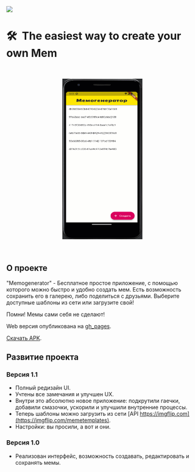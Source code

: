 [<img src="https://storage.googleapis.com/cms-storage-bucket/6a07d8a62f4308d2b854.svg"  width="150">](https://flutter.dev/)
#  🛠&nbsp;&nbsp;The easiest way to create your own Mem
 
<br/>
<p align="center">
  <img src="https://github.com/RNOVOSELOV/flutter_memogenerator/blob/main/resources/memogenerator.gif" width="210" height="420" />
</p>
<br/>

## О проекте

"Memogenerator" - Бесплатное простое приложение, с помощью которого можно быстро и удобно создать мем. Есть возможность сохранить его в галерею, либо поделиться с друзьями. Выберите доступные шаблоны из сети или загрузите свой! 

Помни! Мемы сами себя не сделают!

Web версия опубликована на  [gh_pages](https://rnovoselov.github.io/flutter_memogenerator/). 

[Скачать APK](https://github.com/RNOVOSELOV/flutter_memogenerator/blob/main/resources/app-release.apk?raw=true). 

## Развитие проекта

### Версия 1.1
- Полный редизайн UI.
- Учтены все замечания и улучшен UX.
- Внутри это абсолютно новое приложение: подкрутили гаечки, добавили смазочки, ускорили и улучшили внутренние процессы. 
- Теперь шаблоны можно загрузить из сети [API https://imgflip.com](https://imgflip.com/memetemplates).
- Настройки: вы просили, а вот и они.

### Версия 1.0

- Реализован интерфейс, возможность создавать, редактировать и сохранять мемы.
